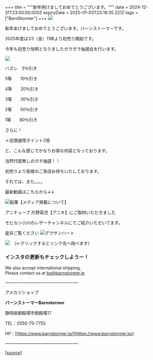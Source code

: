 +++
title = """新年明けましておめでとうございます。"""
date = 2024-12-31T23:00:00.000Z
expiryDate = 2025-01-03T23:18:35.221Z
tags = ["BarnStormer"]
+++
[![](https://stat.ameba.jp/user_images/20231023/16/barnstormer-go/b2/03/p/o0420015015354743273.png)](https://ameblo.jp/barnstormer-go/entry-12825670498.html)

新年あけましておめでとうございます。バーンストーマーです。

2025年度は1/3（金）11時より初売り開始です。

今年も初売り恒例となりましたガラガラ抽選会を行います。

[![](https://stat.ameba.jp/user_images/20241230/10/barnstormer-go/77/ad/p/o1414200015527349211.png)](https://stat.ameba.jp/user_images/20241230/10/barnstormer-go/77/ad/p/o1414200015527349211.png)

ハズレ　5％引き

5等　　10％引き

4等　　20％引き

3等　　30％引き

2等　　50％引き

1等　　80％引き

さらに！

＋店頭通常ポイント2倍

と、こんな感じでかなりお得な内容となっております。

当然忖度無しのガチ抽選！！

初売りより皆様のご来店お待ちいたしております。

それでは、また。。。。

最新動画はこちらから↓↓

![鉛筆](https://stat100.ameba.jp/blog/ucs/img/char/char3/519.png)【メディア掲載について】

アニチューブ 片野英児【アニキ】にご取材いただきました

モヒカン小川のレザーチャンネルにてご紹介いただいてます。

是非ご覧ください ![グラサンハート](https://stat100.ameba.jp/blog/ucs/img/char/char3/148.png)

[![](https://stat.ameba.jp/user_images/20230412/16/barnstormer-go/6a/23/p/o0108010815269242493.png)](https://www.instagram.com/barnstormer_daily/)　（←クリックするとリンク先へ飛べます）

### インスタの更新もチェックしようー！

We also accept international shipping,  
Please contact us at bs@barnstormer.jp

**\-------------------------------------**

アメカジショップ

**バーンストーマーBarnstormer**

静岡県御殿場市御殿場17

TEL：0550-75-7755

HP：[https://www.barnstormer.jp/](https://www.barnstormer.jp/)

**\-------------------------------------**

[[source]](https://ameblo.jp/barnstormer-go/entry-12880502123.html)
